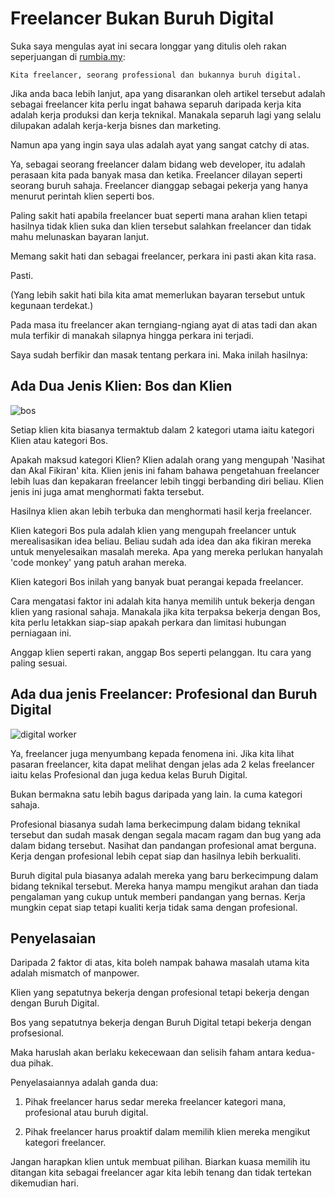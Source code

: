 # Freelancer Bukan Buruh Digital

Suka saya mengulas ayat ini secara longgar yang ditulis oleh rakan seperjuangan di [rumbia.my](http://rumbia.my/bmc-untuk-freelancer/):

	Kita freelancer, seorang professional dan bukannya buruh digital.

Jika anda baca lebih lanjut, apa yang disarankan oleh artikel tersebut adalah sebagai freelancer kita perlu ingat bahawa separuh daripada kerja kita adalah kerja produksi dan kerja teknikal. Manakala separuh lagi yang selalu dilupakan adalah kerja-kerja bisnes dan marketing.

Namun apa yang ingin saya ulas adalah ayat yang sangat catchy di atas.

Ya, sebagai seorang freelancer dalam bidang web developer, itu adalah perasaan kita pada banyak masa dan ketika. Freelancer dilayan seperti seorang buruh sahaja. Freelancer dianggap sebagai pekerja yang hanya menurut perintah klien seperti bos.

Paling sakit hati apabila freelancer buat seperti mana arahan klien tetapi hasilnya tidak klien suka dan klien tersebut salahkan freelancer dan tidak mahu melunaskan bayaran lanjut.

Memang sakit hati dan sebagai freelancer, perkara ini pasti akan kita rasa.

Pasti.

(Yang lebih sakit hati bila kita amat memerlukan bayaran tersebut untuk kegunaan terdekat.)

Pada masa itu freelancer akan terngiang-ngiang ayat di atas tadi dan akan mula terfikir di manakah silapnya hingga perkara ini terjadi.

Saya sudah berfikir dan masak tentang perkara ini. Maka inilah hasilnya:

## Ada Dua Jenis Klien: Bos dan Klien

![bos](http://www.colourbox.com/preview/4724633-632713-construction-worker-using-digital-tablet.jpg)

Setiap klien kita biasanya termaktub dalam 2 kategori utama iaitu kategori Klien atau kategori Bos.

Apakah maksud kategori Klien? Klien adalah orang yang mengupah 'Nasihat dan Akal Fikiran' kita. Klien jenis ini faham bahawa pengetahuan freelancer lebih luas dan kepakaran freelancer lebih tinggi berbanding diri beliau. Klien jenis ini juga amat menghormati fakta tersebut.

Hasilnya klien akan lebih terbuka dan menghormati hasil kerja freelancer.

Klien kategori Bos pula adalah klien yang mengupah freelancer untuk merealisasikan idea beliau. Beliau sudah ada idea dan aka fikiran mereka untuk menyelesaikan masalah mereka. Apa yang mereka perlukan hanyalah 'code monkey' yang patuh arahan mereka.

Klien kategori Bos inilah yang banyak buat perangai kepada freelancer.

Cara mengatasi faktor ini adalah kita hanya memilih untuk bekerja dengan klien yang rasional sahaja. Manakala jika kita terpaksa bekerja dengan Bos, kita perlu letakkan siap-siap apakah perkara dan limitasi hubungan perniagaan ini.

Anggap klien seperti rakan, anggap Bos seperti pelanggan. Itu cara yang paling sesuai.

## Ada dua jenis Freelancer: Profesional dan Buruh Digital

![digital worker](http://images.fineartamerica.com/images-medium-large-5/electrician-construction-worker-retro-aloysius-patrimonio.jpg)

Ya, freelancer juga menyumbang kepada fenomena ini. Jika kita lihat pasaran freelancer, kita dapat melihat dengan jelas ada 2 kelas freelancer iaitu kelas Profesional dan juga kedua kelas Buruh Digital.

Bukan bermakna satu lebih bagus daripada yang lain. Ia cuma kategori sahaja.

Profesional biasanya sudah lama berkecimpung dalam bidang teknikal tersebut dan sudah masak dengan segala macam ragam dan bug yang ada dalam bidang tersebut. Nasihat dan pandangan profesional amat berguna. Kerja dengan profesional lebih cepat siap dan hasilnya lebih berkualiti.

Buruh digital pula biasanya adalah mereka yang baru berkecimpung dalam bidang teknikal tersebut. Mereka hanya mampu mengikut arahan dan tiada pengalaman yang cukup untuk memberi pandangan yang bernas. Kerja mungkin cepat siap tetapi kualiti kerja tidak sama dengan profesional.

## Penyelasaian

Daripada 2 faktor di atas, kita boleh nampak bahawa masalah utama kita adalah mismatch of manpower.

Klien yang sepatutnya bekerja dengan profesional tetapi bekerja dengan dengan Buruh Digital.

Bos yang sepatutnya bekerja dengan Buruh Digital tetapi bekerja dengan profsesional.

Maka haruslah akan berlaku kekecewaan dan selisih faham antara kedua-dua pihak.

Penyelasaiannya adalah ganda dua: 

1. Pihak freelancer harus sedar mereka freelancer kategori mana, profesional atau buruh digital.

2. Pihak freelancer harus proaktif dalam memilih klien mereka mengikut kategori freelancer.

Jangan harapkan klien untuk membuat pilihan. Biarkan kuasa memilih itu ditangan kita sebagai freelancer agar kita lebih tenang dan tidak tertekan dikemudian hari.